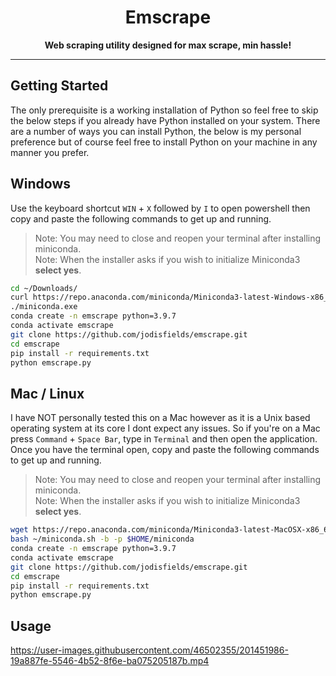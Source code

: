 <h1 align="center">Emscrape</h1>

<p align ="center"><b>Web scraping utility designed for max scrape, min hassle!</b></p>

---

## Getting Started

The only prerequisite is a working installation of Python so feel free to skip the below steps if you already have Python installed on your system. There are a number of ways you can install Python, the below is my personal preference but of course feel free to install Python on your machine in any manner you prefer.

## Windows

Use the keyboard shortcut `WIN` + `X` followed by `I` to open powershell then copy and paste the following commands to get up and running.

> Note: You may need to close and reopen your terminal after installing miniconda.<br>Note: When the installer asks if you wish to initialize Miniconda3 **select yes**.

```sh
cd ~/Downloads/
curl https://repo.anaconda.com/miniconda/Miniconda3-latest-Windows-x86_64.exe --output miniconda.exe
./miniconda.exe
conda create -n emscrape python=3.9.7
conda activate emscrape
git clone https://github.com/jodisfields/emscrape.git
cd emscrape
pip install -r requirements.txt
python emscrape.py
```

## Mac / Linux

I have NOT personally tested this on a Mac however as it is a Unix based operating system at its core I dont expect any issues. So if you're on a Mac press `Command` + `Space Bar`, type in `Terminal` and then open the application. Once you have the terminal open, copy and paste the following commands to get up and running.

> Note: You may need to close and reopen your terminal after installing miniconda.<br>Note: When the installer asks if you wish to initialize Miniconda3 **select yes**.

```sh
wget https://repo.anaconda.com/miniconda/Miniconda3-latest-MacOSX-x86_64.sh -O ~/miniconda.sh
bash ~/miniconda.sh -b -p $HOME/miniconda
conda create -n emscrape python=3.9.7
conda activate emscrape
git clone https://github.com/jodisfields/emscrape.git
cd emscrape
pip install -r requirements.txt
python emscrape.py
```

## Usage


https://user-images.githubusercontent.com/46502355/201451986-19a887fe-5546-4b52-8f6e-ba075205187b.mp4



